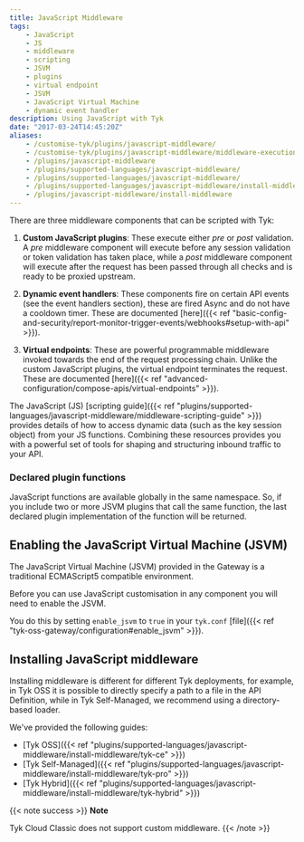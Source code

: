 ```yaml
---
title: JavaScript Middleware
tags:
    - JavaScript
    - JS
    - middleware
    - scripting
    - JSVM
    - plugins
    - virtual endpoint
    - JSVM
    - JavaScript Virtual Machine
    - dynamic event handler
description: Using JavaScript with Tyk
date: "2017-03-24T14:45:20Z"
aliases:
    - /customise-tyk/plugins/javascript-middleware/
    - /customise-tyk/plugins/javascript-middleware/middleware-execution-order/
    - /plugins/javascript-middleware
    - /plugins/supported-languages/javascript-middleware/
    - /plugins/supported-languages/javascript-middleware/
    - /plugins/supported-languages/javascript-middleware/install-middleware/install-middleware
    - /plugins/javascript-middleware/install-middleware
---
```


There are three middleware components that can be scripted with Tyk:

1. **Custom JavaScript plugins**: These execute either *pre* or *post* validation. A *pre* middleware component will execute before any session validation or token validation has taken place, while a *post* middleware component will execute after the request has been passed through all checks and is ready to be proxied upstream.

2. **Dynamic event handlers**: These components fire on certain API events (see the event handlers section), these are fired Async and do not have a cooldown timer. These are documented [here]({{< ref "basic-config-and-security/report-monitor-trigger-events/webhooks#setup-with-api" >}}).

3. **Virtual endpoints**: These are powerful programmable middleware invoked towards the end of the request processing chain. Unlike the custom JavaScript plugins, the virtual endpoint terminates the request. These are documented [here]({{< ref "advanced-configuration/compose-apis/virtual-endpoints" >}}).

The JavaScript (JS) [scripting guide]({{< ref "plugins/supported-languages/javascript-middleware/middleware-scripting-guide" >}}) provides details of how to access dynamic data (such as the key session object) from your JS functions. Combining these resources provides you with a powerful set of tools for shaping and structuring inbound traffic to your API.

### Declared plugin functions

JavaScript functions are available globally in the same namespace. So, if you include two or more JSVM plugins that call the same function, the last declared plugin implementation of the function will be returned.

## Enabling the JavaScript Virtual Machine (JSVM)

The JavaScript Virtual Machine (JSVM) provided in the Gateway is a traditional ECMAScript5 compatible environment.

Before you can use JavaScript customisation in any component you will need to enable the JSVM.

You do this by setting `enable_jsvm` to `true` in your `tyk.conf` [file]({{< ref "tyk-oss-gateway/configuration#enable_jsvm" >}}).

## Installing JavaScript middleware

Installing middleware is different for different Tyk deployments, for example, in Tyk OSS it is possible to directly specify a path to a file in the API Definition, while in Tyk Self-Managed, we recommend using a directory-based loader.

We've provided the following guides:

- [Tyk OSS]({{< ref "plugins/supported-languages/javascript-middleware/install-middleware/tyk-ce" >}})
- [Tyk Self-Managed]({{< ref "plugins/supported-languages/javascript-middleware/install-middleware/tyk-pro" >}})
- [Tyk Hybrid]({{< ref "plugins/supported-languages/javascript-middleware/install-middleware/tyk-hybrid" >}})

{{< note success >}}
**Note**

Tyk Cloud Classic does not support custom middleware.
{{< /note >}}
